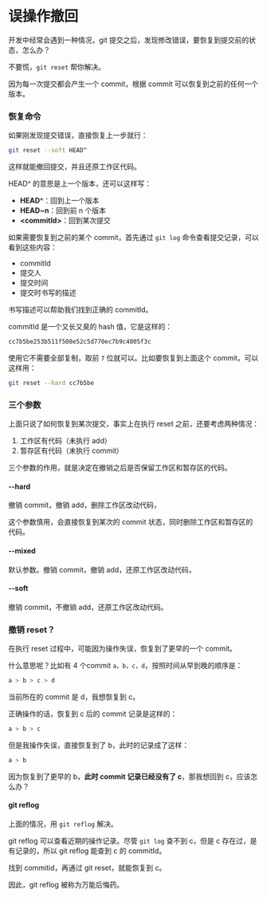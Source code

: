 # 误操作撤回

开发中经常会遇到一种情况，git 提交之后，发现修改错误，要恢复到提交前的状态，怎么办？

不要慌，`git reset` 帮你解决。

因为每一次提交都会产生一个 commit，根据 commit 可以恢复到之前的任何一个版本。

### 恢复命令

如果刚发现提交错误，直接恢复上一步就行：

```sh
git reset --soft HEAD^
```

这样就能撤回提交，并且还原工作区代码。

HEAD^ 的意思是上一个版本，还可以这样写：

- **HEAD^**：回到上一个版本
- **HEAD~n**：回到前 n 个版本
- **\<commitId>**：回到某次提交

如果需要恢复到之前的某个 commit，首先通过 `git log` 命令查看提交记录，可以看到这些内容：

- commitId
- 提交人
- 提交时间
- 提交时书写的描述

书写描述可以帮助我们找到正确的 commitId。

commitId 是一个又长又臭的 hash 值，它是这样的：

```sh
cc7b5be253b511f508e52c5d770ec7b9c4005f3c
```

使用它不需要全部复制，取前 `7` 位就可以。比如要恢复到上面这个 commit，可以这样用：

```sh
git reset --hard cc7b5be
```

### 三个参数

上面只说了如何恢复到某次提交，事实上在执行 reset 之前，还要考虑两种情况：

1. 工作区有代码（未执行 add）
2. 暂存区有代码（未执行 commit）

三个参数的作用，就是决定在撤销之后是否保留工作区和暂存区的代码。

#### --hard

撤销 commit，撤销 add，删除工作区改动代码，

这个参数慎用，会直接恢复到某次的 commit 状态，同时删除工作区和暂存区的代码。

#### --mixed 

默认参数。撤销 commit，撤销 add，还原工作区改动代码，

#### --soft

撤销 commit，不撤销 add，还原工作区改动代码。

### 撤销 reset？

在执行 reset 过程中，可能因为操作失误，恢复到了更早的一个 commit。

什么意思呢？比如有 4 个commit `a，b，c，d`，按照时间从早到晚的顺序是：

```js
a > b > c > d
```

当前所在的 commit 是 d，我想恢复到 c。

正确操作的话，恢复到 c 后的 commit 记录是这样的：

```js
a > b > c
```

但是我操作失误，直接恢复到了 b，此时的记录成了这样：

```js
a > b
```

因为恢复到了更早的 b，**此时 commit 记录已经没有了 c**，那我想回到 c，应该怎么办？

#### git reflog

上面的情况，用 `git reflog` 解决。

git reflog 可以查看近期的操作记录。尽管 `git log` 查不到 c，但是 c 存在过，是有记录的，所以 git reflog 能查到 c 的 commitId。

找到 commitid，再通过 git reset，就能恢复到 c。

因此，git reflog 被称为万能后悔药。


